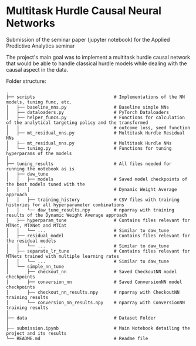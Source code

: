# Multitask Hurdle Causal Neural Networks
Submission of the seminar paper (jupyter notebook) for the Applied Predictive Analytics seminar

The project's main goal was to implement a multitask hurdle causal network that would be able to
handle classical hurdle models while dealing with the causal aspect in the data.

Folder structure:

    .
    ├── scripts                              # Implementations of the NN models, tuning func, etc.
    │   ├── baseline_nns.py                  # Baseline simple NNs       
    │   ├── dataloaders.py                   # PyTorch Dataloaders
    │   ├── helper_funcs.py                  # Functions for calculation of the analytical targeting policy and the transformed
    │   │                                    # outcome loss, seed function
    │   ├── mt_residual_nns.py               # Multitask Hurdle Residual NNs
    │   ├── mt_residual_nns.py               # Multitask Hurdle NNs   
    │   └── tuning.py                        # Functions for tuning hyperparams of the models
    │
    ├── tuning_results                       # All files needed for running the notebook as is
    │   ├── daw_tune                         
    │   │   ├── models                       # Saved model checkpoints of the best models tuned with the 
    │   │   │                                # Dynamic Weight Average approach
    │   │   ├── training_history             # CSV files with training histories for all hyperparameter combinations
    │   │   └── daw_tune_results.npy         # nparray with training results of the Dynamic Weight Average approach
    │   ├── hyperparam_tune                  # Contains files relevant for MTNet, MTXNet and MTCat
    │   │   └── ...                          # Similar to daw_tune
    │   ├── residual_model                   # Contains files relevant for the residual models
    │   │   └── ...                          # Similar to daw_tune
    │   ├── separate_lr_tune                 # Contains files relevant for MTNets trained with multiple learning rates
    │   │   └── ...                          # Similar to daw_tune
    │   └── simple_nn_tune                   
    │       ├── checkout_nn                  # Saved CheckoutNN model checkpoints
    │       ├── conversion_nn                # Saved ConversionNN model checkpoints
    │       ├── checkout_nn_results.npy      # nparray with CheckoutNN training results
    │       └── conversion_nn_results.npy    # nparray with ConversionNN training results
    │
    ├── data                                 # Dataset Folder
    │
    ├── submission.ipynb                     # Main Notebook detailing the project and its results
    └── README.md                            # Readme file
